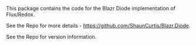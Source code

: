 This package contains the code for the Blazr Diode implementation of Flux/Redox.

See the Repo for more details -  https://github.com/ShaunCurtis/Blazr.Diode.

See the Repo for version information.
